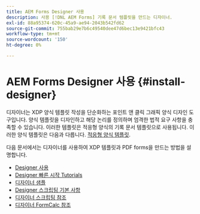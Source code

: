 ```yaml
---
title: AEM Forms Designer 사용
description: 사용 [!DNL AEM Forms] 기록 문서 템플릿을 만드는 디자이너.
exl-id: 88a95374-620c-45a9-ae94-2043b542fd62
source-git-commit: 755bab29e7b6c49540dee47d6bec13e9421bfc43
workflow-type: tm+mt
source-wordcount: '150'
ht-degree: 0%

---
```


# AEM Forms Designer 사용 {#install-designer}

디자이너는 XDP 양식 템플릿 작성을 단순화하는 포인트 앤 클릭 그래픽 양식 디자인 도구입니다. 양식 템플릿을 디자인하고 해당 논리를 정의하며 엄격한 법적 요구 사항을 충족할 수 있습니다. 이러한 템플릿은 적응형 양식의 기록 문서 템플릿으로 사용됩니다. 이러한 양식 템플릿은 다음과 다릅니다. [적응형 양식 템플릿](template-editor.md).

다음 문서에서는 디자이너를 사용하여 XDP 템플릿과 PDF forms을 만드는 방법을 설명합니다.

+ [Designer 사용](assets/using-designer-cs.pdf)
+ [Designer 빠른 시작 Tutorials](https://helpx.adobe.com/content/dam/help/en/experience-manager/6-5/forms/pdf/designer-quickstart.pdf)
+ [디자이너 샘플](https://helpx.adobe.com/content/dam/help/en/experience-manager/6-5/forms/pdf/designer-samples.pdf)
+ [Designer 스크립팅 기본 사항](https://helpx.adobe.com/content/dam/help/en/experience-manager/6-5/forms/pdf/scripting-basics.pdf)
+ [디자이너 스크립팅 참조](https://helpx.adobe.com/content/dam/help/en/experience-manager/6-5/forms/pdf/scripting-reference.pdf)
+ [디자이너 FormCalc 참조](https://helpx.adobe.com/content/dam/help/en/experience-manager/6-5/forms/pdf/formcalc-reference.pdf)

